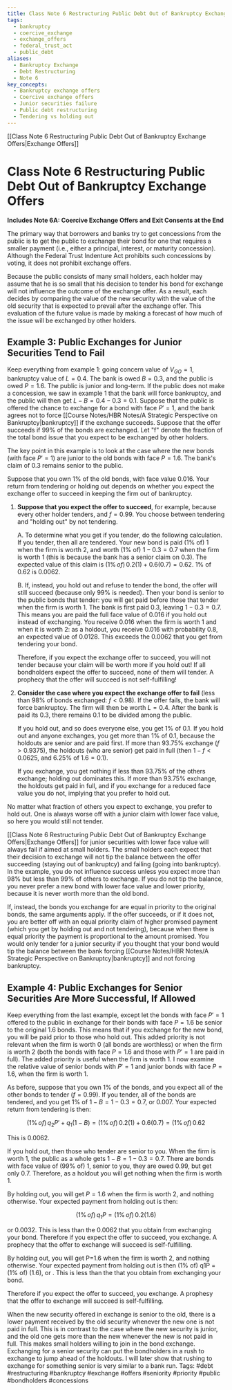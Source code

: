 ```yaml
---
title: Class Note 6 Restructuring Public Debt Out of Bankruptcy Exchange Offers
tags:
  - bankruptcy
  - coercive_exchange
  - exchange_offers
  - federal_trust_act
  - public_debt
aliases:
  - Bankruptcy Exchange
  - Debt Restructuring
  - Note 6
key_concepts:
  - Bankruptcy exchange offers
  - Coercive exchange offers
  - Junior securities failure
  - Public debt restructuring
  - Tendering vs holding out
---
```


[[Class Note 6 Restructuring Public Debt Out of Bankruptcy Exchange Offers|Exchange Offers]]
# Class Note 6 Restructuring Public Debt Out of Bankruptcy Exchange Offers
**Includes Note 6A: Coercive Exchange Offers and Exit Consents at the End**

The primary way that borrowers and banks try to get concessions from the public is to get the public to exchange their bond for one that requires a smaller payment (i.e.,  either a principal,  interest,  or maturity concession). Although the Federal Trust Indenture Act prohibits such concessions by voting,  it does not prohibit exchange offers.

Because the public consists of many small holders,  each holder may assume that he is so small that his decision to tender his bond for exchange will not influence the outcome of the exchange offer. As a result,  each decides by comparing the value of the new security with the value of the old security that is expected to prevail after the exchange offer. This evaluation of the future value is made by making a forecast of how much of the issue will be exchanged by other holders.

## Example 3: Public Exchanges for Junior Securities Tend to Fail

Keep everything from example 1: going concern value of $V_{GO}=1$,  bankruptcy value of $L=0.4$. The bank is owed $B=0.3$,  and the public is owed $P=1.6$. The public is junior and long-term. If the public does not make a concession,  we saw in example 1 that the bank will force bankruptcy,  and the public will then get $L-B=0.4-0.3=0.1$. Suppose that the public is offered the chance to exchange for a bond with face $P'=1$,  and the bank agrees not to force [[Course Notes/HBR Notes/A Strategic Perspective on Bankruptcy|bankruptcy]] if the exchange succeeds. Suppose that the offer succeeds if 99% of the bonds are exchanged. Let "f" denote the fraction of the total bond issue that you expect to be exchanged by other holders.

The key point in this example is to look at the case where the new bonds (with face $P'=1$) are junior to the old bonds with face $P=1.6$. The bank's claim of 0.3 remains senior to the public.

Suppose that you own 1% of the old bonds,  with face value 0.016. Your return from tendering or holding out depends on whether you expect the exchange offer to succeed in keeping the firm out of bankruptcy.

1. **Suppose that you expect the offer to succeed**,  for example,  because every other holder tenders,  and $f=0.99$. You choose between tendering and "holding out" by not tendering.

   A. To determine what you get if you tender,  do the following calculation. If you tender,  then all are tendered. Your new bond is paid (1% of) 1 when the firm is worth 2,  and worth (1% of) $1-0.3=0.7$ when the firm is worth 1 (this is because the bank has a senior claim on 0.3). The expected value of this claim is $(1\% \,             of) \,             0.2(1) + 0.6(0.7) = 0.62$. 1% of 0.62 is 0.0062.

   B. If,  instead,  you hold out and refuse to tender the bond,  the offer will still succeed (because only 99% is needed). Then your bond is senior to the public bonds that tender: you will get paid before those that tender when the firm is worth 1. The bank is first paid 0.3,  leaving $1-0.3=0.7$. This means you are paid the full face value of 0.016 if you hold out instead of exchanging. You receive 0.016 when the firm is worth 1 and when it is worth 2: as a holdout,  you receive 0.016 with probability 0.8,  an expected value of 0.0128. This exceeds the 0.0062 that you get from tendering your bond.

   Therefore,  if you expect the exchange offer to succeed,  you will not tender because your claim will be worth more if you hold out! If all bondholders expect the offer to succeed,  none of them will tender. A prophecy that the offer will succeed is not self-fulfilling!

1. **Consider the case where you expect the exchange offer to fail** (less than 98% of bonds exchanged: $f < 0.98$). If the offer fails,  the bank will force bankruptcy. The firm will then be worth $L=0.4$. After the bank is paid its 0.3,  there remains 0.1 to be divided among the public.

   If you hold out,  and so does everyone else,  you get 1% of 0.1. If you hold out and anyone exchanges,  you get more than 1% of 0.1,  because the holdouts are senior and are paid first. If more than 93.75% exchange ($f > 0.9375$),  the holdouts (who are senior) get paid in full (then $1-f<0.0625$,  and $6.25\%$ of $1.6 = 0.1$).

   If you exchange,  you get nothing if less than 93.75% of the others exchange; holding out dominates this. If more than 93.75% exchange,  the holdouts get paid in full,  and if you exchange for a reduced face value you do not,  implying that you prefer to hold out.

No matter what fraction of others you expect to exchange,  you prefer to hold out. One is always worse off with a junior claim with lower face value,  so here you would still not tender.

[[Class Note 6 Restructuring Public Debt Out of Bankruptcy Exchange Offers|Exchange Offers]] for junior securities with lower face value will always fail if aimed at small holders. The small holders each expect that their decision to exchange will not tip the balance between the offer succeeding (staying out of bankruptcy) and failing (going into bankruptcy). In the example,  you do not influence success unless you expect more than 98% but less than 99% of others to exchange. If you do not tip the balance,  you never prefer a new bond with lower face value and lower priority,  because it is never worth more than the old bond.

If,  instead,  the bonds you exchange for are equal in priority to the original bonds,  the same arguments apply. If the offer succeeds,  or if it does not,  you are better off with an equal priority claim of higher promised payment (which you get by holding out and not tendering),  because when there is equal priority the payment is proportional to the amount promised. You would only tender for a junior security if you thought that your bond would tip the balance between the bank forcing [[Course Notes/HBR Notes/A Strategic Perspective on Bankruptcy|bankruptcy]] and not forcing bankruptcy.

## Example 4: Public Exchanges for Senior Securities Are More Successful,  If Allowed

Keep everything from the last example,  except let the bonds with face $P'=1$ offered to the public in exchange for their bonds with face $P=1.6$ be senior to the original 1.6 bonds. This means that if you exchange for the new bond,  you will be paid prior to those who hold out. This added priority is not relevant when the firm is worth 0 (all bonds are worthless) or when the firm is worth 2 (both the bonds with face $P=1.6$ and those with $P'=1$ are paid in full). The added priority is useful when the firm is worth 1. I now examine the relative value of senior bonds with $P'=1$ and junior bonds with face $P=1.6$,  when the firm is worth 1.

As before,  suppose that you own 1% of the bonds,  and you expect all of the other bonds to tender ($f=0.99$). If you tender,  all of the bonds are tendered,  and you get 1% of $1-B=1-0.3=0.7$,  or 0.007. Your expected return from tendering is then:

$$ (1\% \,             of) \,             q_2 P' + q_1 (1 - B) = (1\% \,             of) \,             0.2(1) + 0.6(0.7) = (1\% \,             of) \,             0.62 $$

This is 0.0062.

If you hold out,  then those who tender are senior to you. When the firm is worth 1,  the public as a whole gets $1-B=1-0.3=0.7$. There are bonds with face value of (99% of) 1,  senior to you,  they are owed 0.99,  but get only 0.7. Therefore,  as a holdout you will get nothing when the firm is worth 1.

By holding out,  you will get $P=1.6$ when the firm is worth 2,  and nothing otherwise. Your expected payment from holding out is then:

$$ (1\% \,             of) \,             q_1 P = (1\% \,             of) \,             0.2(1.6) $$

or 0.0032. This is less than the 0.0062 that you obtain from exchanging your bond. Therefore if you expect the offer to succeed,  you exchange. A prophecy that the offer to exchange will succeed is self-fulfilling.

By holding out,  you will get P=1.6 when the firm is worth 2,  and nothing otherwise. Your expected payment from holding out is then (1% of) q1P = (1% of) (1.6),  or . This is less than the that you obtain from exchanging your bond.

Therefore if you expect the offer to succeed,  you exchange. A prophesy that the offer to exchange will succeed is self-fulfilling.

When the new security offered in exchange is senior to the old,  there is a lower payment received by the old security whenever the new one is not paid in full. This is in contrast to the case where the new security is junior,  and the old one gets more than the new whenever the new is not paid in full. This makes small holders willing to join in the bond exchange. Exchanging for a senior security can put the bondholders in a rush to exchange to jump ahead of the holdouts. I will later show that rushing to exchange for something senior is very similar to a bank run.
Tags: #debt #restructuring #bankruptcy #exchange #offers #seniority #priority #public #bondholders #concessions